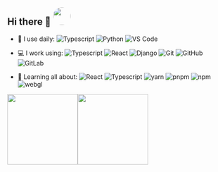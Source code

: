 ## Hi there 👋 <img width="40" style="border-radius: 50%" src="https://avatars.githubusercontent.com/u/33517328?v=4" />

- 🚀 I use daily:
  ![Typescript](https://img.shields.io/badge/-Typescript-3b2e5a?style=plastic&logo=typescript)
  ![Python](https://img.shields.io/badge/-Python-8fcfd1?style=plastic&logo=Python)
  ![VS Code](https://img.shields.io/badge/-VS%20Code-007ACC?style=plastic&logo=visual-studio-code)

- 💻 I work using:
  ![Typescript](https://img.shields.io/badge/-Typescript-3b2e5a?style=plastic&logo=typescript)
  ![React](https://img.shields.io/badge/-React-3b2e5a?style=plastic&logo=react)
  ![Django](https://img.shields.io/badge/-Django-092E20?style=plastic&logo=Django)
  ![Git](https://img.shields.io/badge/-Git-black?style=plastic&logo=git)
  ![GitHub](https://img.shields.io/badge/-GitHub-181717?style=plastic&logo=github)
  ![GitLab](https://img.shields.io/badge/-GitLab-FCA121?style=plastic&logo=gitlab)

- 🌱 Learning all about:
  ![React](https://img.shields.io/badge/-React-3b2e5a?style=plastic&logo=react)
  ![Typescript](https://img.shields.io/badge/-Typescript-3b2e5a?style=plastic&logo=typescript)
  ![yarn](https://img.shields.io/badge/-yarn-3b2e5a?style=plastic&logo=yarn)
  ![pnpm](https://img.shields.io/badge/-pnpm-3b2e5a?style=plastic&logo=pnpm)
  ![npm](https://img.shields.io/badge/-npm-3b2e5a?style=plastic&logo=npm)
  ![webgl](https://img.shields.io/badge/-webgl-3b2e5a?style=plastic&logo=webgl)

<img height="160px" src="https://github-readme-stats.vercel.app/api?username=wbcs&hide_title=false&hide_border=true&show_icons=true&include_all_commits=true&count_private=true&line_height=21&text_color=000&icon_color=fff,52fa5a&bg_color=0,c64dff,4dfcff,52fa5a&theme=radical" /><img height="160px" src="https://github-readme-stats.vercel.app/api/top-langs/?username=adamalston&hide=html&hide_title=false&hide_border=true&layout=compact&langs_count=8&text_color=000&icon_color=fff&bg_color=0,52fa5a,4dfcff,c64dff&theme=graywhite" />

<!-- dark, radical, merko, gruvbox, tokyonight, onedark, cobalt, synthwave, highcontrast, dracula -->
